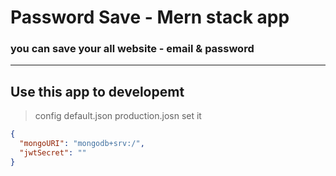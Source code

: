 # Password Save - Mern stack app

### you can save your all website - email & password

----

##  Use this app to developemt

> config default.json production.josn set it
```json
{
  "mongoURI": "mongodb+srv:/",
  "jwtSecret": ""
}
``` 
